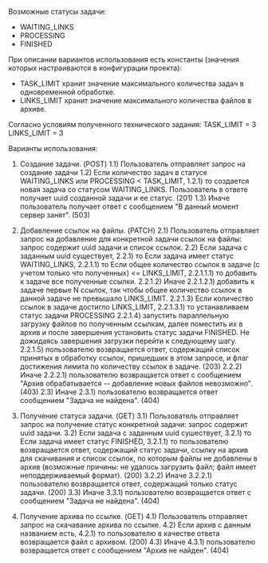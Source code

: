 Возможные статусы задачи:
- WAITING_LINKS
- PROCESSING
- FINISHED

При описании вариантов использования есть константы (значения которых настраиваются в конфигурации проекта):
- TASK_LIMIT хранит значение максимального количества задач в одновременной обработке.
- LINKS_LIMIT хранит значение максимального количества файлов в архиве.

Согласно условиям полученного технического задания:
TASK_LIMIT = 3
LINKS_LIMIT = 3


Варианты использования:
1) Создание задачи. (POST)
1.1) Пользователь отправляет запрос на создание задачи
1.2) Если количество задач в статусе WAITING_LINKS или PROCESSING < TASK_LIMIT, 
1.2.1) то создается новая задача со статусом WAITING_LINKS. Пользователь в ответе получает uuid созданной задачи и ее статус. (201)
1.3) Иначе пользователь получает ответ с сообщением "В данный момент сервер занят". (503)

2) Добавление ссылок на файлы. (PATCH)
2.1) Пользователь отправляет запрос на добавление для конкретной задачи ссылок на файлы: запрос содержит uuid задачи и список ссылок.
2.2) Если задача с заданным uuid существует,
2.2.1) то Если задача имеет статус WAITING_LINKS,
2.2.1.1) то Если общее количество ссылок в задаче (с учетом только что полученных) <= LINKS_LIMIT,
2.2.1.1.1) то добавить к задаче все полученные ссылки.
2.2.1.2) Иначе
2.2.1.2.1) добавить к задаче первые N ссылок, так чтобы общее количество ссылок в данной задаче не превышало LINKS_LIMIT.
2.2.1.3) Если количество ссылок в задаче достигло LINKS_LIMIT,
2.2.1.3.1) то устанавливаем статус задачи PROCESSING
2.2.1.4) запустить параллельную загрузку файлов по полученным ссылкам, далее поместить их в архив и после завершения установить
	статус задачи FINISHED. Не дожидаясь завершения загрузки перейти к следующему шагу.
2.2.1.5) пользователю возвращается ответ, содержащий список принятых в обработку ссылок, пришедших в этом запросе, 
	и флаг достижения лимита по количеству ссылок в задаче. (203)
2.2.2) Иначе
2.2.2.1) пользователю возвращается ответ с сообщением "Архив обрабатывается -- добавление новых файлов невозможно". (403)
2.3) Иначе
2.3.1) пользователю возвращается ответ сообщением "Задача не найдена". (404)

3) Получение статуса задачи. (GET)
3.1) Пользователь отправляет запрос на получение статус конкретной задачи: запрос содержит uuid задачи.
3.2) Если задача с заданным uuid сушествует,
3.2.1) то Если задача имеет статус FINISHED,
3.2.1.1) то пользователю возвращается ответ, содержащий статус задачи, ссылку на архив для скачивания и список ссылок, 
	по которым файлы не добавлены в архив (возможные причины: не удалось загрузить файл; файл имеет неподдерживаемый формат). (200)
3.2.2) Иначе 
3.2.2.1) пользователю возвращается ответ, содержащий только статус задачи. (200)
3.3) Иначе 
3.3.1) пользователю возвращается ответ с сообщением "Задача не найдена". (404)

4) Получение архива по ссылке. (GET)
4.1) Пользователь отправляет запрос на скачавание архива по ссылке.
4.2) Если архив с данным названием есть, 
4.2.1) то пользователю в качестве ответа возвращается файл с архивом.	(200)
4.3) Иначе 
4.3.1) пользователю возвращается ответ с сообщением "Архив не найден". (404)